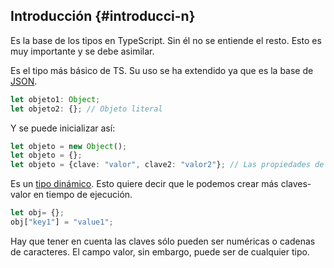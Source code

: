 ## Introducción {#introducci-n}

Es la base de los tipos en TypeScript. Sin él no se entiende el resto. Esto es muy importante y se debe asimilar.

Es el tipo más básico de TS. Su uso se ha extendido ya que es la base de [JSON](../anexo_ii_strings/metodos.md#757309351116418-_Anexo_III._JSON).

```ts
let objeto1: Object; 
let objeto2: {}; // Objeto literal
```

Y se puede inicializar así:

```ts
let objeto = new Object();
let objeto = {};
let objeto = {clave: "valor", clave2: "valor2"}; // Las propiedades de éste ya no podrán ser otras
```

Es un [tipo dinámico](../clases/objetos_dinamicos.md). Esto quiere decir que le podemos crear más claves-valor en tiempo de ejecución.

```ts
let obj= {};
obj["key1"] = "value1";
```

Hay que tener en cuenta las claves sólo pueden ser numéricas o cadenas de caracteres. El campo valor, sin embargo, puede ser de cualquier tipo.

